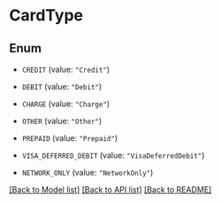 # CardType

## Enum


* `CREDIT` (value: `"Credit"`)

* `DEBIT` (value: `"Debit"`)

* `CHARGE` (value: `"Charge"`)

* `OTHER` (value: `"Other"`)

* `PREPAID` (value: `"Prepaid"`)

* `VISA_DEFERRED_DEBIT` (value: `"VisaDeferredDebit"`)

* `NETWORK_ONLY` (value: `"NetworkOnly"`)


[[Back to Model list]](../README.md#documentation-for-models) [[Back to API list]](../README.md#documentation-for-api-endpoints) [[Back to README]](../README.md)


